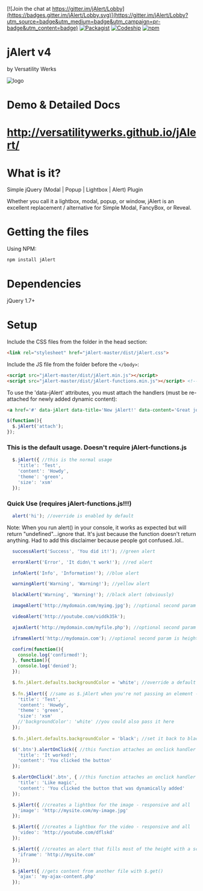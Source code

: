  [![Join the chat at https://gitter.im/jAlert/Lobby](https://badges.gitter.im/jAlert/Lobby.svg)](https://gitter.im/jAlert/Lobby?utm_source=badge&utm_medium=badge&utm_campaign=pr-badge&utm_content=badge)
 [![Packagist](https://img.shields.io/badge/License-MIT-blue.svg)](http://flwebsites.biz/jAlert/#license)
 [![Codeship](https://img.shields.io/badge/Build-Passing-green.svg)]()
 [![npm](https://img.shields.io/badge/NPM-v4.5.1-blue.svg)](https://npmjs.com/package/jAlert)
 
jAlert v4
======
by Versatility Werks 

![logo](http://versatilitywerks.github.io/jAlert/index-assets/img/logo.png)

Demo & Detailed Docs
=======
http://versatilitywerks.github.io/jAlert/
===

What is it?
=======
Simple jQuery (Modal | Popup | Lightbox | Alert) Plugin

Whether you call it a lightbox, modal, popup, or window, jAlert is an excellent replacement / alternative for Simple Modal, FancyBox, or Reveal.

Getting the files
=======
Using NPM:
```html
npm install jAlert
```

Dependencies
=======
jQuery 1.7+

Setup
======
Include the CSS files from the folder in the head section:
```html
<link rel="stylesheet" href="jAlert-master/dist/jAlert.css">
```

Include the JS file from the folder before the `</body>`:
```html
<script src="jAlert-master/dist/jAlert.min.js"></script>
<script src="jAlert-master/dist/jAlert-functions.min.js"></script> <!-- COMPLETELY OPTIONAL -->
```

To use the 'data-jAlert' attributes, you must attach the handlers (must be re-attached for newly added dynamic content):
```html
<a href='#' data-jAlert data-title='New jAlert!' data-content='Great job!'>Click Me</a>
```
```javascript
$(function(){
  $.jAlert('attach');
});
```

### This is the default usage. Doesn't require jAlert-functions.js
```javascript   
  $.jAlert({ //this is the normal usage
    'title': 'Test',
    'content': 'Howdy',
    'theme': 'green',
    'size': 'xsm'
  });
```

### Quick Use (requires jAlert-functions.js!!!)
```javascript
  alert('hi'); //override is enabled by default 
```
Note: When you run alert() in your console, it works as expected but will return "undefined"...ignore that. It's just because the function doesn't return anything. Had to add this disclaimer because people got confused..lol..
```javascript
  successAlert('Success', 'You did it!'); //green alert
```
```javascript 
  errorAlert('Error', 'It didn\'t work!'); //red alert
```
```javascript 
  infoAlert('Info', 'Information!'); //blue alert
```
```javascript 
  warningAlert('Warning', 'Warning!'); //yellow alert
```
```javascript 
  blackAlert('Warning', 'Warning!'); //black alert (obviously)
```
```javascript 
  imageAlert('http://mydomain.com/myimg.jpg'); //optional second param is the image width (defaults to auto)
```
```javascript 
  videoAlert('http://youtube.com/viddk35k');
```
```javascript 
  ajaxAlert('http://mydomain.com/myfile.php'); //optional second param is onOpen callback which gets passed the instance of jAlert
```
```javascript 
  iframeAlert('http://mydomain.com'); //optional second param is height (defaults to fill the viewport height)
```
```javascript   
  confirm(function(){
    console.log('confirmed!');
  }, function(){
    console.log('denied');
  });
```
```javascript   
  $.fn.jAlert.defaults.backgroundColor = 'white'; //override a default setting
  
  $.fn.jAlert({ //same as $.jAlert when you're not passing an element - this alert will now have the white background color
    'title': 'Test',
    'content': 'Howdy',
    'theme': 'green',
    'size': 'xsm'
    //'backgroundColor': 'white' //you could also pass it here
  });
  
  $.fn.jAlert.defaults.backgroundColor = 'black'; //set it back to black
```
```javascript 
  $('.btn').alertOnClick({ //this function attaches an onclick handler to .btn and passes the options to jAlert
    'title': 'It worked!',
    'content': 'You clicked the button'
  });
```
```javascript   
  $.alertOnClick('.btn', { //this function attaches an onclick handler to the body for .btn and kicks off jAlert
    'title': 'Like magic',
    'content': 'You clicked the button that was dynamically added'
  });
```
```javascript   
  $.jAlert({ //creates a lightbox for the image - responsive and all
    'image': 'http://mysite.com/my-image.jpg'
  });
 ```
```javascript  
  $.jAlert({ //creates a lightbox for the video - responsive and all
    'video': 'http://youtube.com/dflskd'
  });
```
```javascript   
  $.jAlert({ //creates an alert that fills most of the height with a scrollable iframe
    'iframe': 'http://mysite.com'
  });
```
```javascript   
  $.jAlert({ //gets content from another file with $.get()
    'ajax': 'my-ajax-content.php'
  });
```

